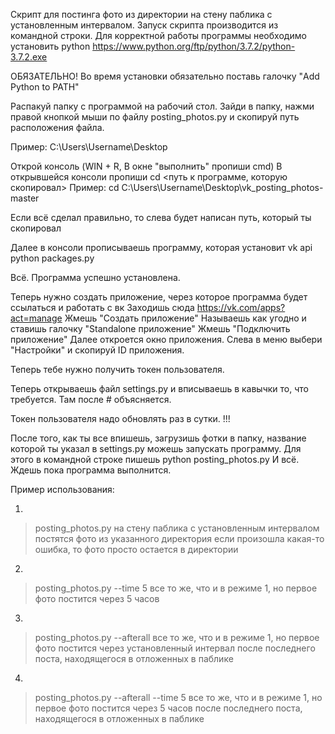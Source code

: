 Скрипт для постинга фото из директории на стену паблика с установленным интервалом.
Запуск скрипта производится из командной строки.
Для корректной работы программы необходимо установить python
https://www.python.org/ftp/python/3.7.2/python-3.7.2.exe

ОБЯЗАТЕЛЬНО! Во время установки обязательно поставь галочку "Add Python to PATH"

Распакуй папку с программой на рабочий стол.
Зайди в папку, нажми правой кнопкой мыши по файлу posting_photos.py и скопируй путь расположения файла.

Пример: C:\Users\Username\Desktop

Открой консоль (WIN + R, В окне "выполнить" пропиши cmd)
В открывшейся консоли пропиши
cd <путь к программе, которую скопировал>
Пример: cd C:\Users\Username\Desktop\vk_posting_photos-master

Если всё сделал правильно, то слева будет написан путь, который ты скопировал

Далее в консоли прописываешь программу, которая установит vk api
python packages.py

Всё. Программа успешно установлена.

Теперь нужно создать приложение, через которое программа будет ссылаться и работать с вк
Заходишь сюда https://vk.com/apps?act=manage
Жмешь "Создать приложение"
Называешь как угодно и ставишь галочку "Standalone приложение"
Жмешь "Подключить приложение"
Далее откроется окно приложения. Слева в меню выбери "Настройки" и скопируй ID приложения.

Теперь тебе нужно получить токен пользователя.

Теперь открываешь файл settings.py
и вписываешь в кавычки то, что требуется. Там после # объясняется.

Токен пользователя надо обновлять раз в сутки. !!!

После того, как ты все впишешь, загрузишь фотки в папку, название которой ты указал в settings.py можешь запускать программу.
Для этого в командной строке пишешь python posting_photos.py
И всё. Ждешь пока программа выполнится.

Пример использования:

1.
>posting_photos.py
на стену паблика с установленным интервалом постятся фото из указанного директория
если произошла какая-то ошибка, то фото просто остается в директории

2.
>posting_photos.py --time 5
все то же, что и в режиме 1, но первое фото постится через 5 часов

3.
>posting_photos.py --afterall
все то же, что и в режиме 1, но первое фото постится через установленный интервал после последнего поста,
находящегося в отложенных в паблике

4.
>posting_photos.py --afterall --time 5
все то же, что и в режиме 1, но первое фото постится через 5 часов после последнего поста,
находящегося в отложенных в паблике
